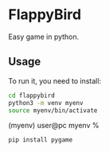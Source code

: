 # FlappyBird
Easy game in python.  

## Usage
To run it, you need to install:
```bash
cd flappybird
python3 -m venv myenv
source myenv/bin/activate
```
(myenv) user@pc myenv %
```bash
pip install pygame
```